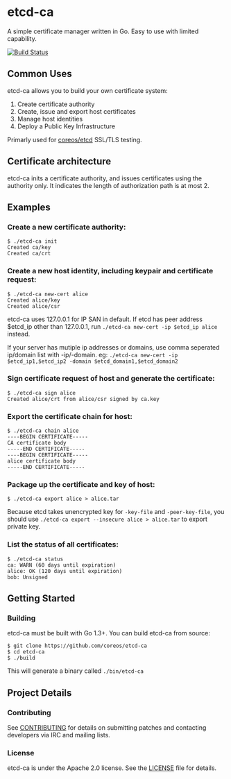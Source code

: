 # etcd-ca

A simple certificate manager written in Go. Easy to use with limited capability.

[![Build Status](https://drone.io/github.com/coreos/etcd-ca/status.png)](https://drone.io/github.com/coreos/etcd-ca/latest)

## Common Uses

etcd-ca allows you to build your own certificate system:

1. Create certificate authority
2. Create, issue and export host certificates
3. Manage host identities
4. Deploy a Public Key Infrastructure

Primarly used for [coreos/etcd](https://github.com/coreos/etcd) SSL/TLS testing.

## Certificate architecture

etcd-ca inits a certificate authority, and issues certificates using the authority only. It indicates the length of authorization path is at most 2.

## Examples

### Create a new certificate authority:

```
$ ./etcd-ca init
Created ca/key
Created ca/crt
```

### Create a new host identity, including keypair and certificate request:

```
$ ./etcd-ca new-cert alice
Created alice/key
Created alice/csr
```

etcd-ca uses 127.0.0.1 for IP SAN in default. If etcd has peer address $etcd_ip other than 127.0.0.1, run `./etcd-ca new-cert -ip $etcd_ip alice` instead.

If your server has mutiple ip addresses or domains, use comma seperated ip/domain list with -ip/-domain. eg: `./etcd-ca new-cert -ip $etcd_ip1,$etcd_ip2 -domain $etcd_domain1,$etcd_domain2`

### Sign certificate request of host and generate the certificate:

```
$ ./etcd-ca sign alice
Created alice/crt from alice/csr signed by ca.key
```

### Export the certificate chain for host:

```
$ ./etcd-ca chain alice
----BEGIN CERTIFICATE-----
CA certificate body
-----END CERTIFICATE-----
----BEGIN CERTIFICATE-----
alice certificate body
-----END CERTIFICATE-----
```

### Package up the certificate and key of host:

```
$ ./etcd-ca export alice > alice.tar
```

Because etcd takes unencrypted key for `-key-file` and `-peer-key-file`, you should use `./etcd-ca export --insecure alice > alice.tar` to export private key.

### List the status of all certificates:

```
$ ./etcd-ca status
ca: WARN (60 days until expiration)
alice: OK (120 days until expiration)
bob: Unsigned
```

## Getting Started

### Building

etcd-ca must be built with Go 1.3+. You can build etcd-ca from source:

```
$ git clone https://github.com/coreos/etcd-ca
$ cd etcd-ca
$ ./build
```

This will generate a binary called `./bin/etcd-ca`

## Project Details

### Contributing

See [CONTRIBUTING](CONTRIBUTING.md) for details on submitting patches and contacting developers via IRC and mailing lists.

### License

etcd-ca is under the Apache 2.0 license. See the [LICENSE](LICENSE) file for details.
